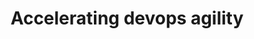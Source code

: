 ---
title: 'Accelerating devops agility'
description: Ballerina promotes DevOps practices by offering seamless integration with popular container platforms like Docker and Kubernetes. It supports containerization and provides native support for deployment on container orchestration platforms, facilitating efficient scaling and management of microservices.
url: https://github.com/ballerina-platform/ballerina-distribution/blob/v2201.5.0/examples/c2c-k8s-deployment/Cloud.toml
image: 'images/devops-agility.png'
---